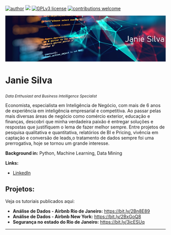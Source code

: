 [![author](https://img.shields.io/badge/author-JanieSilva-pink.svg)](https://www.linkedin.com/in/janie-silva-7501ba142/) [![](https://img.shields.io/badge/python-3.7+-blue.svg)](https://www.python.org/downloads/release/python-365/) [![GPLv3 license](https://img.shields.io/badge/License-GPLv3-blue.svg)](http://perso.crans.org/besson/LICENSE.html) [![contributions welcome](https://img.shields.io/badge/contributions-welcome-brightgreen.svg?style=flat)](https://github.com/carlosfab/data_science/issues)

<p align="center">
  <img src=https://github.com/janiesilva/data_science/blob/master/banner3.jpg>
</p>

# Janie Silva
<sub>*Data Enthusiast and Business Intelligence Specialist*</sub>

Economista, especialista em Inteligência de Negócio, com mais de 6 anos de experiência em inteligência empresarial e competitiva. Ao passar pelas mais diversas áreas de negócio como comércio exterior, educação e finanças, descobri que minha verdadeira paixão é entregar soluções e respostas que justifiquem o lema de fazer melhor sempre.
Entre projetos de pesquisa qualitativa e quantitativa, relatórios de BI e Pricing, vivência em captação e conversão de leads,o tratamento de dados sempre foi uma prerrogativa, hoje se tornou um grande interesse.

**Background in:** Python, Machine Learning, Data Mining 

**Links:**
* [LinkedIn](https://www.linkedin.com/in/janie-silva-7501ba142/)


## Projetos:
Veja os tutoriais publicados aqui:

* **Análise de Dados  - Airbnb Rio de Janeiro:** https://bit.ly/2Bn8E89
* **Análise de Dados  - Airbnb New York:** https://bit.ly/2BxGoQ8
* **Segurança no estado do Rio de Janeiro:** https://bit.ly/3icESUq


---
